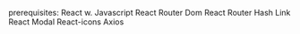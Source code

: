 prerequisites:
React w. Javascript
React Router Dom
React Router Hash Link
React Modal
React-icons
Axios